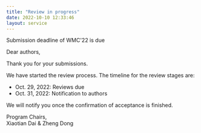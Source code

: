 ```yaml
---
title: "Review in progress"
date: 2022-10-10 12:33:46
layout: service
---
```


Submission deadline of WMC'22 is due

Dear authors, 

Thank you for your submissions. 

We have started the review process. The timeline for the review stages are:

- Oct. 29, 2022: Reviews due
- Oct. 31, 2022: Notification to authors

We will notify you once the confirmation of acceptance is finished.

Program Chairs,<br>
Xiaotian Dai & Zheng Dong
